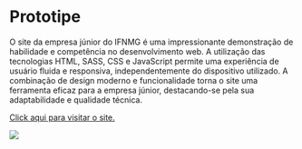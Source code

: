 <h1>Prototipe</h1>

<p>O site da empresa júnior do IFNMG é uma impressionante demonstração de habilidade e competência no desenvolvimento web. A utilização das tecnologias HTML, SASS, CSS e JavaScript permite uma experiência de usuário fluida e responsiva, independentemente do dispositivo utilizado. A combinação de design moderno e funcionalidade torna o site uma ferramenta eficaz para a empresa júnior, destacando-se pela sua adaptabilidade e qualidade técnica.</p>

<a href="https://rainanhsantos.github.io/site-prototipe/">Click aqui para visitar o site.</a>

<img src="https://media.licdn.com/dms/image/D4D0BAQFzqJpTjy5Hag/company-logo_200_200/0/1695651813260/prototipe_logo?e=1706745600&v=beta&t=SydpEyEeFQvQPnEXOPg0zsJ3QUQg52ENX4pg29kov8s">
